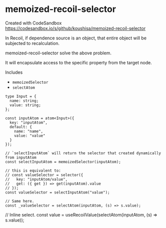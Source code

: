 # memoized-recoil-selector
Created with CodeSandbox
https://codesandbox.io/s/github/koushisa/memoized-recoil-selector

<p>In Recoil, if dependence source is an object, that entire object will be subjected to recalculation.</p>
<p>memoized-recoil-selector solve the above problem.</p>
<p>It will encapsulate access to the specific property from the target node.</p>

Includes
- `memoizedSelector`
- `selectAtom`

```tsx
type Input = {
  name: string;
  value: string;
};

const inputAtom = atom<Input>({
  key: "inputAtom",
  default: {
    name: "name",
    value: "value"
  }
});

// `selectInputAtom` will return the selector that created dynamically from inputAtom
const selectInputAtom = memoizedSelector(inputAtom);

// this is equivalent to:
// const valueSelector = selector({
//   key: "inputAtom/value",
//   get: ({ get }) => get(inputAtom).value
// });
const valueSelector = selectInputAtom("value");

// Same here.
const _valueSelector = selectAtom(inputAtom, (s) => s.value);
```

// Inline select.
const value = useRecoilValue(selectAtom(inputAtom, (s) => s.value));
